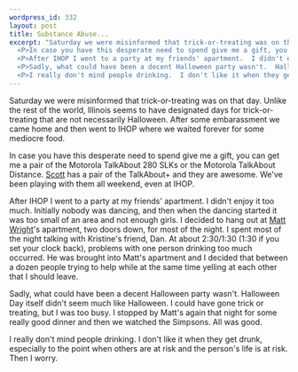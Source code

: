 ```yaml
--- 
wordpress_id: 332
layout: post
title: Substance Abuse...
excerpt: "Saturday we were misinformed that trick-or-treating was on that day.  Unlike the rest of the world, Illinois seems to have designated days for trick-or-treating that are not necessarily Halloween.  After some embarassment we came home and then went to IHOP where we waited forever for some mediocre food.\r\n\
  <P>In case you have this desperate need to spend give me a gift, you can get me a pair of the Motorola TalkAbout 280 SLKs or the Motorola TalkAbout Distance. <A HREF='http://www.uiuc.edu/~sdhughes/'>Scott</A> has a pair of the TalkAbout+ and they are awesome.  We've been playing with them all weekend, even at IHOP.\r\n\
  <P>After IHOP I went to a party at my friends' apartment.  I didn't enjoy it too much.  Initially nobody was dancing, and then when the dancing started it was too small of an area and not enough girls.  I decided to hang out at <A HREF='http://www.mattwright.com/'>Matt Wright</A>'s apartment, two doors down, for most of the night.  I spent most of the night talking with Kristine's friend, Dan.  At about 2:30/1:30 (1:30 if you set your clock back), problems with one person drinking too much occurred.  He was brought into Matt's apartment and I decided that between a dozen people trying to help while at the same time yelling at each other that I should leave.\r\n\
  <P>Sadly, what could have been a decent Halloween party wasn't.  Halloween Day itself didn't seem much like Halloween.  I could have gone trick or treating, but I was too busy.  I stopped by Matt's again that night for some really good dinner and then we watched the Simpsons.  All was good.\r\n\
  <P>I really don't mind people drinking.  I don't like it when they get drunk, especially to the point when others are at risk and the person's life is at risk.  Then I worry.   "
---
```

Saturday we were misinformed that trick-or-treating was on that day.  Unlike the rest of the world, Illinois seems to have designated days for trick-or-treating that are not necessarily Halloween.  After some embarassment we came home and then went to IHOP where we waited forever for some mediocre food.
<P>In case you have this desperate need to spend give me a gift, you can get me a pair of the Motorola TalkAbout 280 SLKs or the Motorola TalkAbout Distance. <A HREF='http://www.uiuc.edu/~sdhughes/'>Scott</A> has a pair of the TalkAbout+ and they are awesome.  We've been playing with them all weekend, even at IHOP.
<P>After IHOP I went to a party at my friends' apartment.  I didn't enjoy it too much.  Initially nobody was dancing, and then when the dancing started it was too small of an area and not enough girls.  I decided to hang out at <A HREF='http://www.mattwright.com/'>Matt Wright</A>'s apartment, two doors down, for most of the night.  I spent most of the night talking with Kristine's friend, Dan.  At about 2:30/1:30 (1:30 if you set your clock back), problems with one person drinking too much occurred.  He was brought into Matt's apartment and I decided that between a dozen people trying to help while at the same time yelling at each other that I should leave.
<P>Sadly, what could have been a decent Halloween party wasn't.  Halloween Day itself didn't seem much like Halloween.  I could have gone trick or treating, but I was too busy.  I stopped by Matt's again that night for some really good dinner and then we watched the Simpsons.  All was good.
<P>I really don't mind people drinking.  I don't like it when they get drunk, especially to the point when others are at risk and the person's life is at risk.  Then I worry.   
